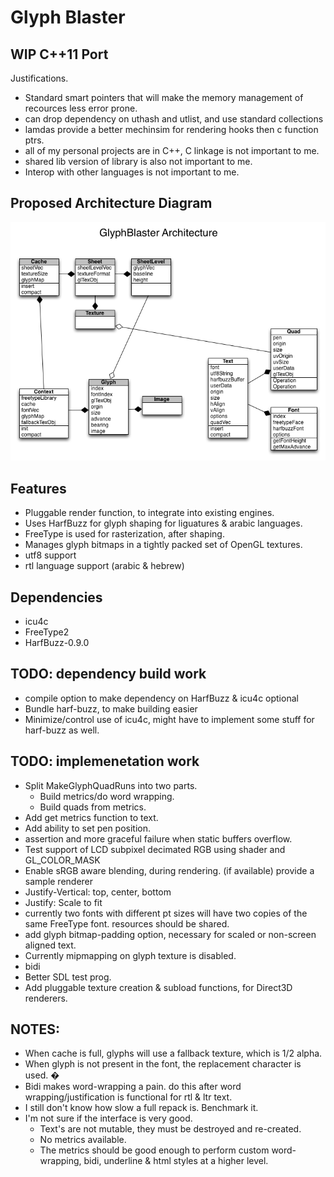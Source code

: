 Glyph Blaster
===============

WIP C++11 Port
---------------
Justifications.

  * Standard smart pointers that will make the memory management of recources less error prone.
  * can drop dependency on uthash and utlist, and use standard collections
  * lamdas provide a better mechinsim for rendering hooks then c function ptrs.
  * all of my personal projects are in C++, C linkage is not important to me.
  * shared lib version of library is also not important to me.
  * Interop with other languages is not important to me.

Proposed Architecture Diagram
---------------
![Image](docs/glyphblaster.png)

Features
---------------
  * Pluggable render function, to integrate into existing engines.
  * Uses HarfBuzz for glyph shaping for liguatures & arabic languages.
  * FreeType is used for rasterization, after shaping.
  * Manages glyph bitmaps in a tightly packed set of OpenGL textures.
  * utf8 support
  * rtl language support (arabic & hebrew)

Dependencies
-----------------
  * icu4c
  * FreeType2
  * HarfBuzz-0.9.0

TODO: dependency build work
-----------------
* compile option to make dependency on HarfBuzz & icu4c optional
* Bundle harf-buzz, to make building easier
* Minimize/control use of icu4c, might have to implement some stuff for harf-buzz as well.

TODO: implemenetation work
-----------------
* Split MakeGlyphQuadRuns into two parts.
  * Build metrics/do word wrapping.
  * Build quads from metrics.
* Add get metrics function to text.
* Add ability to set pen position.
* assertion and more graceful failure when static buffers overflow.
* Test support of LCD subpixel decimated RGB using shader and GL_COLOR_MASK
* Enable sRGB aware blending, during rendering. (if available) provide a sample renderer
* Justify-Vertical: top, center, bottom
* Justify: Scale to fit
* currently two fonts with different pt sizes will have two copies of the same FreeType font.
  resources should be shared.
* add glyph bitmap-padding option, necessary for scaled or non-screen aligned text.
* Currently mipmapping on glyph texture is disabled.
* bidi
* Better SDL test prog.
* Add pluggable texture creation & subload functions, for Direct3D renderers.

NOTES:
----------------
* When cache is full, glyphs will use a fallback texture, which is 1/2 alpha.
* When glyph is not present in the font, the replacement character is used. �
* Bidi makes word-wrapping a pain.  do this after word wrapping/justification is functional for rtl & ltr text.
* I still don't know how slow a full repack is. Benchmark it.
* I'm not sure if the interface is very good.
  * Text's are not mutable, they must be destroyed and re-created.
  * No metrics available.
  * The metrics should be good enough to perform custom word-wrapping, bidi, underline & html styles
    at a higher level.

